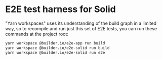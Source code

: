 # E2E test harness for Solid

"Yarn workspaces" uses its understanding of the build graph in a limited way, so
to recompile and run just this set of E2E tests, you can run these commands at
the project root:

```bash
yarn workspace @builder.io/e2e-app run build
yarn workspace @builder.io/e2e-solid run build
yarn workspace @builder.io/e2e-solid run e2e
```
